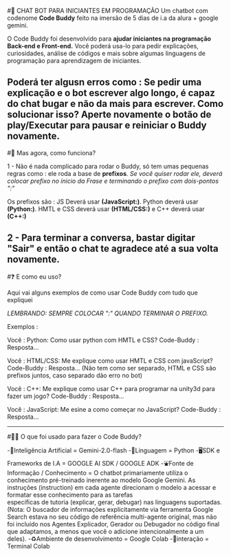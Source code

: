   #🤖 CHAT BOT PARA INICIANTES EM PROGRAMAÇÃO
Um chatbot com codenome **Code Buddy** feito na imersão de 5 dias de i.a da alura + google gemini.

O Code Buddy foi desenvolvido para **ajudar iniciantes na programação Back-end e Front-end.**
Você poderá usa-lo para pedir explicações, curiosidades, análise de códigos e mais sobre algumas linguagens de programação para aprendizagem de iniciantes.

Poderá ter algusn erros como : Se pedir uma explicação e o bot escrever algo longo, é capaz do chat bugar e não da mais para escrever.
Como solucionar isso? Aperte novamente o botão de play/Executar para pausar e reiniciar o Buddy novamente.
---
  #🧠 Mas agora, como funciona?

1 - Não é nada complicado para rodar o Buddy, só tem umas pequenas regras como : ele roda a base de **prefixos**.
*Se você quiser rodar ele, deverá colocar prefixo no inicio da Frase e terminando o prefixo com dois-pontos ":"*

Os prefixos são : JS Deverá usar **(JavaScript:)**. Python deverá usar **(Python:)**. HMTL e CSS deverá usar **(HTML/CSS:)** e C++ deverá usar **(C++:)**

  2 - Para terminar a conversa, bastar digitar **"Sair"** e então o chat te agradece até a sua volta novamente.
---
  #❓ E como eu uso?

Aqui vai alguns exemplos de como usar Code Buddy com tudo que expliquei

*LEMBRANDO: SEMPRE COLOCAR ":" QUANDO TERMINAR O PREFIXO.*

  Exemplos :

  Você : Python: Como usar python com HMTL e CSS?
  Code-Buddy : Resposta...

  Você : HTML/CSS: Me explique como usar HMTL e CSS com javaScript?
  Code-Buddy : Resposta...
    (Não tem como ser separado, HTML e CSS são prefixos juntos, caso separado dão erro no bot)

  Você : C++: Me explique como usar C++ para programar na unity3d para fazer um jogo?
  Code-Buddy : Resposta...

  Você : JavaScript: Me esine a como começar no JavaScript?
  Code-Buddy : Resposta...

  ---

  #👨‍💻 O que foi usado para fazer o Code Buddy?
  
  -📖Inteligência Artificial = Gemini-2.0-flash
  -💬Linguagem = Python
  -🖥️SDK e Frameworks de I.A = GOOGLE AI SDK / GOOGLE ADK
  -⛲Fonte de Informação / Conhecimento = O chatbot primariamente utiliza o conhecimento pré-treinado inerente ao modelo Google Gemini. As instruções (instruction) em cada agente direcionam o modelo a acessar e formatar esse conhecimento para as tarefas           
  específicas     de tutoria (explicar, gerar, debugar) nas linguagens suportadas.
  (Nota: O buscador de informações explicitamente via ferramenta Google Search estava no seu código de referência multi-agente original, mas não foi incluído nos Agentes Explicador, Gerador ou Debugador no código final que adaptamos, a menos que você o adicione      intencionalmente a um deles).
  -♻️Ambiente de desenvolvimento = Google Colab
  -👥interação = Terminal Colab
